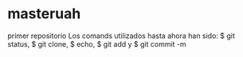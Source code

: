 # masteruah
primer repositorio
Los comands utilizados hasta ahora han sido: $ git status, $ git clone, $ echo, $ git add y $ git commit -m
